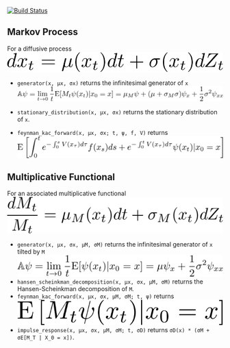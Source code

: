 [![Build Status](https://travis-ci.org/matthieugomez/InfinitesimalGenerators.jl.svg?branch=master)](https://travis-ci.org/matthieugomez/InfinitesimalGenerators.jl)


## Markov Process
For a diffusive process <img src="img/dx.png">
- `generator(x, μx, σx)` returns the infinitesimal generator of `x` <img src="img/generator.png">

- `stationary_distribution(x, μx, σx)` returns the stationary distribution of `x`.
- `feynman_kac_forward(x, μx, σx; t, ψ, f, V)`	returns <img src="img/feynman_kac.png">

## Multiplicative Functional
For an associated multiplicative functional <img src="img/dM.png">
- `generator(x, μx, σx, μM, σM)` returns the infinitesimal generator of `x` tilted by `M` <img src="img/generator_tilted.png">
- `hansen_scheinkman_decomposition(x, μx, σx, μM, σM)` returns the Hansen-Scheinkman decomposition of `M`.
- `feynman_kac_forward(x, μx, σx, μM, σM; t, ψ)` returns  <img src="img/feynman_kac_tilded.png">
- `impulse_response(x, μx, σx, μM, σM; t, σD)` returns  `σD(x) * (σM + σE[M_T | X_0 = x])`.

